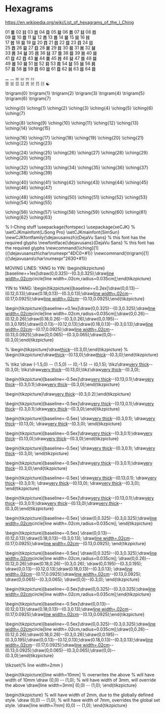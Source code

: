 # Hexagrams


https://en.wikipedia.org/wiki/List_of_hexagrams_of_the_I_Ching

01 ䷀	02 ䷁	03 ䷂	04 ䷃	05 ䷄	06 ䷅	07 ䷆	08 ䷇	 
09 ䷈	10 ䷉	11 ䷊	12 ䷋	13 ䷌	14 ䷍	15 ䷎	16 ䷏  
17 ䷐	18 ䷑	19 ䷒	20 ䷓	21 ䷔	22 ䷕	23 ䷖	24 ䷗	 
25 ䷘	26 ䷙	27 ䷚	28 ䷛	29 ䷜	30 ䷝	31 ䷞	32 ䷟  
33 ䷠	34 ䷡	35 ䷢	36 ䷣	37 ䷤	38 ䷥	39 ䷦	40 ䷧	 
41 ䷨	42 ䷩	43 ䷪	44 ䷫	45 ䷬	46 ䷭	47 ䷮	48 ䷯  
49 ䷰	50 ䷱	51 ䷲	52 ䷳	53 ䷴	54 ䷵	55 ䷶	56 ䷷	 
57 ䷸	58 ䷹	59 ䷺	60 ䷻	61 ䷼	62 ䷽	63 ䷾	64 ䷿



⚊ ⚋ ⚌ ⚍ ⚎ ⚏  
☰ ☱ ☲ ☳ ☴ ☵ ☶ ☷ 
☯


\trigram{0} \trigram{1} \trigram{2} \trigram{3}
\trigram{4} \trigram{5} \trigram{6} \trigram{7}


\iching{0}
\iching{1}
\iching{2}
\iching{3}
\iching{4}
\iching{5}
\iching{6}
\iching{7}

\iching{8}
\iching{9}
\iching{10}
\iching{11}
\iching{12}
\iching{13}
\iching{14}
\iching{15}

\iching{16}
\iching{17}
\iching{18}
\iching{19}
\iching{20}
\iching{21}
\iching{22}
\iching{23}

\iching{24}
\iching{25}
\iching{26}
\iching{27}
\iching{28}
\iching{29}
\iching{20}
\iching{31}

\iching{32}
\iching{33}
\iching{34}
\iching{35}
\iching{36}
\iching{37}
\iching{38}
\iching{39}

\iching{40}
\iching{41}
\iching{42}
\iching{43}
\iching{44}
\iching{45}
\iching{46}
\iching{47}

\iching{48}
\iching{49}
\iching{50}
\iching{51}
\iching{52}
\iching{53}
\iching{54}
\iching{55}

\iching{56}
\iching{57}
\iching{58}
\iching{59}
\iching{60}
\iching{61}
\iching{62}
\iching{63}

% I-Ching stuff
\usepackage{fontspec}
\usepackage{xeCJK}
% \setCJKmainfont{LiSong Pro}
\setCJKmainfont{SimSun}
\newCJKfontfamily{\dejavusanszh}{DejaVu Sans} % this font has the required glyphs
\newfontface{\dejavusans}{DejaVu Sans} % this font has the required glyphs
\newcommand{\iching}[1]{{\dejavusanszh\char\numexpr"4DC0+#1}}
\newcommand{\trigram}[1]{{\dejavusans\char\numexpr"2630+#1}}




MOVING LINES: 
YANG to YIN:
\begin{tikzpicture}[baseline=+1ex]\draw(0,0.325)--(0.3,0.325);\draw[line width=.02cm](0.15,0.325)circle[line width=.02cm,radius=0.035cm];\end{tikzpicture}

YIN to YANG:
\begin{tikzpicture}[baseline=+0.2ex]\draw(0,0.13)--(0.12,0.13);\draw(0.18,0.13)--(0.3,0.13);\draw[line width=.02cm](0.13,0.165)--(0.17,0.0925);\draw[line width=.02cm](0.17,0.165)--(0.13,0.0925);\end{tikzpicture}


\begin{tikzpicture}[baseline=+0.1ex]\draw(0,0.325)--(0.3,0.325);\draw[line width=.02cm](0.15,0.325)circle[line width=.02cm,radius=0.035cm];\draw(0,0.26)--(0.12,0.26);\draw(0.18,0.26)--(0.3,0.26);\draw(0,0.195)--(0.3,0.195);\draw(0,0.13)--(0.12,0.13);\draw(0.18,0.13)--(0.3,0.13);\draw[line width=.02cm](0.13,0.165)--(0.17,0.0925);\draw[line width=.02cm](0.17,0.165)--(0.13,0.0925);\draw(0,0.065)--(0.3,0.065);\draw(0,0)--(0.3,0);\end{tikzpicture}





% \begin{tikzpicture}\draw[thick](0,0)--(0.3,0);\end{tikzpicture}
% \begin{tikzpicture}\draw[thick](0,0)--(0.13,0);\draw[thick](0.17,0)--(0.3,0);\end{tikzpicture}

% \tikz \draw (-1.5,0) -- (1.5,0) -- (0,-1.5) -- (0,1.5);
\tikz\draw[very thick](0,0)--(0.3,0);
\tikz\draw[very thick](0,0)--(0.13,0);\tikz\draw[very thick](0.17,0)--(0.3,0);

\begin{tikzpicture}[baseline=-0.5ex]\draw[very thick](0,0.1)--(0.13,0.1);\draw[very thick](0.17,0.1)--(0.3,0.1);\draw[very thick](0,0)--(0.3,0);\end{tikzpicture}

\begin{tikzpicture}\draw[very thick](0,0.2)--(0.3,0.2);\end{tikzpicture}


\begin{tikzpicture}[baseline=-0.5ex]\draw[very thick](0,0.1)--(0.13,0.1);\draw[very thick](0.17,0.1)--(0.3,0.1);\draw[very thick](0,0)--(0.3,0);\end{tikzpicture}


\begin{tikzpicture}[baseline=-0.5ex]
  \draw[very thick](0,0.1)--(0.3,0.1);
  \draw[very thick](0,0)--(0.13,0);
  \draw[very thick](0.17,0)--(0.3,0);
\end{tikzpicture}


\begin{tikzpicture}[baseline=-0.5ex]\draw[very thick](0,0.1)--(0.3,0.1);\draw[very thick](0,0)--(0.13,0);\draw[very thick](0.17,0)--(0.3,0);\end{tikzpicture}


\begin{tikzpicture}[baseline=-0.5ex]
  \draw[very thick](0,0.1)--(0.3,0.1);
  \draw[very thick](0,0)--(0.3,0);
\end{tikzpicture}

\begin{tikzpicture}[baseline=-0.5ex]\draw[very thick](0,0.1)--(0.3,0.1);\draw[very thick](0,0)--(0.3,0);\end{tikzpicture}

\begin{tikzpicture}[baseline=-0.5ex]
  \draw[very thick](0,0.1)--(0.13,0.1);
  \draw[very thick](0.17,0.1)--(0.3,0.1);
  \draw[very thick](0,0)--(0.13,0);
  \draw[very thick](0.17,0)--(0.3,0);
\end{tikzpicture}

\begin{tikzpicture}[baseline=-0.5ex]\draw[very thick](0,0.1)--(0.13,0.1);\draw[very thick](0.17,0.1)--(0.3,0.1);\draw[very thick](0,0)--(0.13,0);\draw[very thick](0.17,0)--(0.3,0);\end{tikzpicture}


\begin{tikzpicture}[baseline=-0.5ex]
  \draw(0,0.325)--(0.3,0.325);\draw[line width=.02cm](0.15,0.325)circle[line width=.02cm,radius=0.035cm];
\end{tikzpicture}

\begin{tikzpicture}[baseline=-0.5ex]
  \draw(0,0.13)--(0.12,0.13);\draw(0.18,0.13)--(0.3,0.13);
  \draw[line width=.02cm](0.13,0.165)--(0.17,0.0925);\draw[line width=.02cm](0.17,0.165)--(0.13,0.0925);
\end{tikzpicture}

\begin{tikzpicture}[baseline=-0.5ex]
  \draw(0,0.325)--(0.3,0.325);\draw[line width=.02cm](0.15,0.325)circle[line width=.02cm,radius=0.035cm];
  \draw(0,0.26)--(0.12,0.26);\draw(0.18,0.26)--(0.3,0.26);
  \draw(0,0.195)--(0.3,0.195);
  \draw(0,0.13)--(0.12,0.13);\draw(0.18,0.13)--(0.3,0.13);
  \draw[line width=.02cm](0.13,0.165)--(0.17,0.0925);\draw[line width=.02cm](0.17,0.165)--(0.13,0.0925);
  \draw(0,0.065)--(0.3,0.065);
  \draw(0,0)--(0.3,0);
\end{tikzpicture}

\begin{tikzpicture}[baseline=-0.5ex]\draw(0,0.325)--(0.3,0.325);\draw[line width=.02cm](0.15,0.325)circle[line width=.02cm,radius=0.035cm];\end{tikzpicture}

\begin{tikzpicture}[baseline=-0.5ex]\draw(0,0.13)--(0.12,0.13);\draw(0.18,0.13)--(0.3,0.13);\draw[line width=.02cm](0.13,0.165)--(0.17,0.0925);\draw[line width=.02cm](0.17,0.165)--(0.13,0.0925);\end{tikzpicture}

\begin{tikzpicture}[baseline=-0.5ex]\draw(0,0.325)--(0.3,0.325);\draw[line width=.02cm](0.15,0.325)circle[line width=.02cm,radius=0.035cm];\draw(0,0.26)--(0.12,0.26);\draw(0.18,0.26)--(0.3,0.26);\draw(0,0.195)--(0.3,0.195);\draw(0,0.13)--(0.12,0.13);\draw(0.18,0.13)--(0.3,0.13);\draw[line width=.02cm](0.13,0.165)--(0.17,0.0925);\draw[line width=.02cm](0.17,0.165)--(0.13,0.0925);\draw(0,0.065)--(0.3,0.065);\draw(0,0)--(0.3,0);\end{tikzpicture}


\tikzset{%
    line width=2mm
}

\begin{tikzpicture}[line width=10mm] % overwrites the above
  % will have width of 10mm
  \draw (0,0) -- (1,0);
  % will have width of 3mm, will override the above
  \draw[line width=3mm] (0,0) -- (1,0);
\end{tikzpicture}

\begin{tikzpicture}
  % will have width of 2mm, due to the globally defined style.
  \draw (0,0) -- (1,0);
  % will have width of 7mm, overrides the global set style.
  \draw[line width=7mm] (0,0) -- (1,0);
\end{tikzpicture}